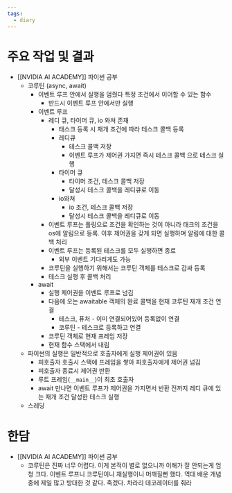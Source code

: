 ```yaml
---
tags:
  - diary
---
```

# 주요 작업 및 결과
- [[NVIDIA AI ACADEMY]] 파이썬 공부
	- 코루틴 (async, await)
		- 이벤트 루프 안에서 실행을 멈췄다 특정 조건에서 이어할 수 있는 함수
			- 반드시 이벤트 루프 안에서만 실행
		- 이벤트 루프
			- 레디 큐, 타이머 큐, io 와쳐 존재
				- 태스크 등록 시 재개 조건에 따라 테스크 콜백 등록
				- 레디큐 
					- 테스크 콜백 저장
					- 이벤트 루프가 제어권 가지면 즉시 테스크 콜백 으로 테스크 실행
				- 타이머 큐 
					- 타이머 조건, 테스크 콜백 저장
					- 달성시 테스크 콜백을 레디큐로 이동
				- io와쳐 
					- io 조건, 테스크 콜백 저장
					- 달성시 테스크 콜백을 레디큐로 이동
			- 이벤트 루프는 폴링으로 조건을 확인하는 것이 아니라 태크의 조건을 os에 알림으로 등록. 이후 제어권을 갖게 되면 실행하며 알림에 대한 콜백 처리 
			- 이벤트 루프는 등록된 테스크를 모두 실행하면 종료
				- 외부 이벤트 기다리게도 가능
			- 코루틴을 실행하기 위해서는 코루틴 객체를 테스크로 감싸 등록
			- 테스크 실행 후 콜백 처리 
		- await 
			- 실행 제어권을 이벤트 루프로 넘김 
			- 다음에 오는 awaitable 객체의 완료 콜백을 현재 코루틴 재개 조건 연결
				- 테스크, 퓨처 - 이미 연결되어있어 등록없이 연결
				- 코루틴 - 테스크로 등록하고 연결
			- 코루틴 객체로 현재 프레임 저장
			- 현재 함수 스택에서 내림
	+ 파이썬의 실행은 일반적으로 호출자에게 실행 제어권이 있음
		+ 피호출자 호출시 스택에 프레임을 쌓아 피호출자에게 제어권 넘김
		+ 피호출자 종료시 제어권 반환
		+ 루트 프레임(`__main__`)이 최초 호출자
		+ await 만나면 이벤트 루프가 제어권을 가지면서 반환 전까지 레디 큐에 있는 재개 조건 달성한 테스크 실행
	+ 스레딩
# 한담
- [[NVIDIA AI ACADEMY]] 파이썬 공부
	- 코루틴은 진짜 너무 어렵다. 이게 본적이 별로 없으니까 이해가 잘 안되는게 엄청 크다. 이벤트 루프니 코루틴이니 재실행이니 머깨질뻔 했다. 역대 배운 개념 중에 제일 많고 방대한 것 같다. 죽겠다. 차라리 데코레이터를 줘라 
